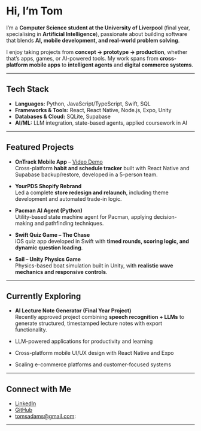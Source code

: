 # Hi, I’m Tom  

I’m a **Computer Science student at the University of Liverpool** (final year, specialising in **Artificial Intelligence**), passionate about building software that blends **AI, mobile development, and real-world problem solving**.  

I enjoy taking projects from **concept → prototype → production**, whether that’s apps, games, or AI-powered tools. My work spans from **cross-platform mobile apps** to **intelligent agents** and **digital commerce systems**.  

---

## Tech Stack  
- **Languages:** Python, JavaScript/TypeScript, Swift, SQL  
- **Frameworks & Tools:** React, React Native, Node.js, Expo, Unity  
- **Databases & Cloud:** SQLite, Supabase  
- **AI/ML:** LLM integration, state-based agents, applied coursework in AI  

---

## Featured Projects  

- **OnTrack Mobile App** – [Video Demo](#)  
  Cross-platform **habit and schedule tracker** built with React Native and Supabase backup/restore, developed in a 5-person team.  

- **YourPDS Shopify Rebrand**  
  Led a complete **store redesign and relaunch**, including theme development and automated trade-in logic.  

- **Pacman AI Agent (Python)**  
  Utility-based state machine agent for Pacman, applying decision-making and pathfinding techniques.  

- **Swift Quiz Game – The Chase**  
  iOS quiz app developed in Swift with **timed rounds, scoring logic, and dynamic question loading**.  

- **Sail – Unity Physics Game**  
  Physics-based boat simulation built in Unity, with **realistic wave mechanics and responsive controls**.  

---

## Currently Exploring  
- **AI Lecture Note Generator (Final Year Project)**  
  Recently approved project combining **speech recognition + LLMs** to generate structured, timestamped lecture notes with export functionality.  

- LLM-powered applications for productivity and learning  
- Cross-platform mobile UI/UX design with React Native and Expo  
- Scaling e-commerce platforms and customer-focused systems  
---

## Connect with Me  
- [LinkedIn](https://linkedin.com/in/tom-04-adams)  
- [GitHub](https://github.com/tadams04)  
- [tomsadams@gmail.com](mailto:tomsadams@gmail.com):


---
